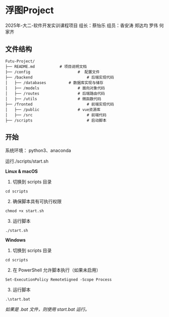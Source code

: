 # 浮图Project
2025年-大二-软件开发实训课程项目 组长：蔡怡乐 组员：香安涛 郑达均 罗伟 何家齐 



## 文件结构

```
Futu-Project/
├── README.md           # 项目说明文档
├── /config						#  配置文件
├── /backend						# 后端实现代码
│   ├── /databases			# 数据库实现与储存
│   ├── /models					# 面向对象代码
│   ├── /routes					# 后端路由代码
│   ├── /utils					# 微函数代码
├── /fronted						# 前端实现代码
│   ├── /public					# vue资源库
│   ├── /src						# 前端代码
├── /scripts						# 启动脚本
```



## 开始

系统环境：
python3、anaconda

运行./scripts/start.sh

**Linux & macOS**

1. 切换到 scripts 目录

```
cd scripts
```

2. 确保脚本具有可执行权限

```
chmod +x start.sh
```

3. 运行脚本

```
./start.sh
```

**Windows**

1. 切换到 scripts 目录

```
cd scripts
```

2. 在 PowerShell 允许脚本执行（如果未启用）

```
Set-ExecutionPolicy RemoteSigned -Scope Process
```

3. 运行脚本

```
.\start.bat
```

*如果是* *.bat* *文件，则使用* *start.bat* *运行。*

